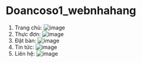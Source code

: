 # Doancoso1_webnhahang
1. Trang chủ:
![image](https://github.com/nguyenvanduc122333/Doancoso1_webnhahang/assets/135111180/93c2218a-00a7-4b23-847d-2ed5d10975e0)
2. Thực đơn:
![image](https://github.com/nguyenvanduc122333/Doancoso1_webnhahang/assets/135111180/6cc63f8c-65a3-4c78-b781-78b3938117e7)
3. Đặt bàn:
![image](https://github.com/nguyenvanduc122333/Doancoso1_webnhahang/assets/135111180/d02699be-b5e6-471a-8d74-3654255f1947)
4. Tin tức:
![image](https://github.com/nguyenvanduc122333/Doancoso1_webnhahang/assets/135111180/d05aedf7-faff-449f-af8f-e164f2107262)
5. Liên hệ:
![image](https://github.com/nguyenvanduc122333/Doancoso1_webnhahang/assets/135111180/577fbc9d-6d77-4a52-8f37-0dff1f99c0ba)


